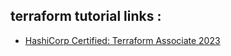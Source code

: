 ## terraform tutorial links :
- [HashiCorp Certified: Terraform Associate 2023](https://udemy.com/course/terraform-beginner-to-advanced)
